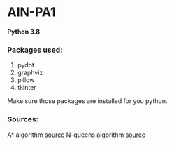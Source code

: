 # AIN-PA1

**Python 3.8**

### Packages used:
1. pydot
2. graphviz
3. pillow
4. tkinter

Make sure those packages are installed for you python.

### Sources:
A* algorithm [source](https://www.geeksforgeeks.org/a-search-algorithm/)
N-queens algorithm [source](https://www.youtube.com/watch?v=qt85_CinKwo)